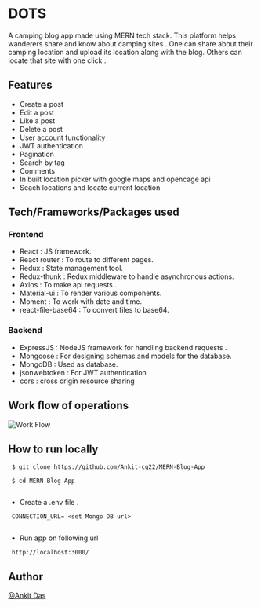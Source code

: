 <h1>DOTS</h1>
A camping blog app made using MERN tech stack. This platform helps wanderers share and know about camping sites . One can share about their camping location and upload its location along with the blog. Others can locate that site with one click .

<h2> Features </h2>

- Create a post
- Edit a post
- Like a post
- Delete a post
- User account functionality
- JWT authentication
- Pagination
- Search by tag
- Comments
- In built location picker with google maps and opencage api 
- Seach locations and locate current location  

<h2>Tech/Frameworks/Packages used </h2>

<h3> Frontend </h3>

- React : JS framework.
- React router : To route to different pages.
- Redux : State management tool.
- Redux-thunk : Redux middleware to handle asynchronous actions.
- Axios : To make api requests .
- Material-ui : To render various components.
- Moment : To work with date and time.
- react-file-base64 : To convert files to base64.

<h3>Backend</h3>

- ExpressJS : NodeJS framework for handling backend requests .
- Mongoose : For designing schemas and models for the database.
- MongoDB : Used as database.
- jsonwebtoken : For JWT authentication
- cors : cross origin resource sharing

<h2> Work flow of operations </h2>

![Work Flow](https://user-images.githubusercontent.com/77494560/132367450-86cd5772-dca4-4ec5-b142-fba4c2b10a56.png)


<h2> How to run locally </h2>

```
 $ git clone https://github.com/Ankit-cg22/MERN-Blog-App
  
 $ cd MERN-Blog-App
  
```

- Create a .env file .
```
 CONNECTION_URL= <set Mongo DB url>
 
```
- Run app on following url

```
 http://localhost:3000/
```

<h2>Author</h2>

[@Ankit Das](https://github.com/Ankit-cg22)


